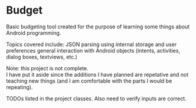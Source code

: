Budget
======

Basic budgeting tool created for the purpose of learning some things about Android programming.

Topics covered include: 
JSON parsing
using internal storage and user preferences
general interaction with Android objects (intents, activities, dialog boxes, textviews, etc.)

Note: this project is not complete.  
I have put it aside since the additions I have planned are repetative and not teaching new things
(and I am comfortable with the parts I would be repeating).

TODOs listed in the project classes.  Also need to verify inputs are correct.